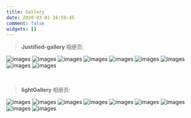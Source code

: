 ```yaml
---
title: Gallery
date: 2020-03-01 16:59:45
comment: false
widgets: []
---
```

<blockquote>  <strong> Justified-gallery </strong> 相册页:</blockquote>

<div class="justified-gallery">

![images](https://images.bitcrush.top/gallery_images/1.jpg)
![images](https://images.bitcrush.top/gallery_images/2.jpg)
![images](https://images.bitcrush.top/gallery_images/3.jpg)
![images](https://images.bitcrush.top/gallery_images/4.jpg)
![images](https://images.bitcrush.top/gallery_images/5.jpg)
![images](https://images.bitcrush.top/gallery_images/6.jpg)
![images](https://images.bitcrush.top/gallery_images/7.jpg)
![images](https://images.bitcrush.top/gallery_images/8.jpg)
![images](https://images.bitcrush.top/gallery_images/9.jpg)

</div>

</br>

<blockquote><strong> lightGallery </strong>相册页:</blockquote>

<div class = "lightGallery">

![images](https://images.bitcrush.top/gallery_images/1.jpg)
![images](https://images.bitcrush.top/gallery_images/2.jpg)
![images](https://images.bitcrush.top/gallery_images/3.jpg)
![images](https://images.bitcrush.top/gallery_images/4.jpg)
![images](https://images.bitcrush.top/gallery_images/5.jpg)
![images](https://images.bitcrush.top/gallery_images/6.jpg)
![images](https://images.bitcrush.top/gallery_images/7.jpg)
![images](https://images.bitcrush.top/gallery_images/8.jpg)
![images](https://images.bitcrush.top/gallery_images/9.jpg)


</div>


